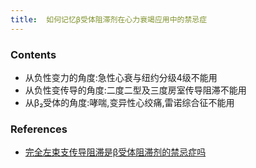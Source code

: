 ```yaml
---
title:  如何记忆β受体阻滞剂在心力衰竭应用中的禁忌症
--- 
```


### Contents
- 从负性变力的角度:急性心衰与纽约分级4级不能用
- 从负性变传导的角度:二度二型及三度房室传导阻滞不能用
- 从β₂受体的角度:哮喘,变异性心绞痛,雷诺综合征不能用

### References
- [完全左束支传导阻滞是β受体阻滞剂的禁忌症吗](/完全左束支传导阻滞是β受体阻滞剂的禁忌症吗)

